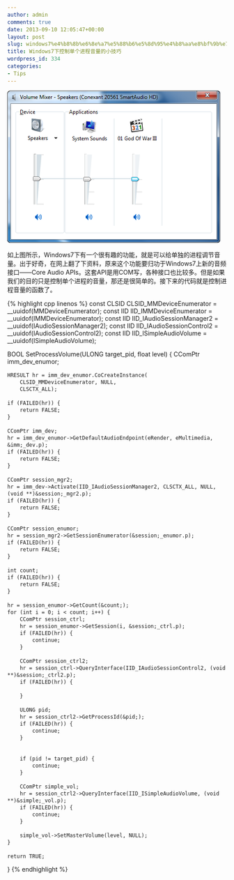 ```yaml
---
author: admin
comments: true
date: 2013-09-10 12:05:47+00:00
layout: post
slug: windows7%e4%b8%8b%e6%8e%a7%e5%88%b6%e5%8d%95%e4%b8%aa%e8%bf%9b%e7%a8%8b%e9%9f%b3%e9%87%8f%e7%9a%84%e5%b0%8f%e6%8a%80%e5%b7%a7
title: Windows7下控制单个进程音量的小技巧
wordpress_id: 334
categories:
- Tips
---
```


[![2013-09-10_200213](/uploads/2013/09/2013-09-10_200213.png)](/uploads/2013/09/2013-09-10_200213.png)

如上图所示，Windows7下有一个很有趣的功能，就是可以给单独的进程调节音量。出于好奇，在网上翻了下资料，原来这个功能要归功于Windows7上新的音频接口——Core Audio APIs。这套API是用COM写，各种接口也比较多。但是如果我们的目的只是控制单个进程的音量，那还是很简单的。接下来的代码就是控制进程音量的函数了。


{% highlight cpp linenos %}
const CLSID CLSID_MMDeviceEnumerator = __uuidof(MMDeviceEnumerator);
const IID IID_IMMDeviceEnumerator = __uuidof(IMMDeviceEnumerator);
const IID IID_IAudioSessionManager2 = __uuidof(IAudioSessionManager2);
const IID IID_IAudioSessionControl2 = __uuidof(IAudioSessionControl2);
const IID IID_ISimpleAudioVolume = __uuidof(ISimpleAudioVolume);

BOOL SetProcessVolume(ULONG target_pid, float level)
{
    CComPtr imm_dev_enumor;

    HRESULT hr = imm_dev_enumor.CoCreateInstance(
        CLSID_MMDeviceEnumerator, NULL,
        CLSCTX_ALL);

    if (FAILED(hr)) {
        return FALSE;
    }

    CComPtr imm_dev;
    hr = imm_dev_enumor->GetDefaultAudioEndpoint(eRender, eMultimedia, &imm;_dev.p);
    if (FAILED(hr)) {
        return FALSE;
    }

    CComPtr session_mgr2;
    hr = imm_dev->Activate(IID_IAudioSessionManager2, CLSCTX_ALL, NULL, (void **)&session;_mgr2.p);
    if (FAILED(hr)) {
        return FALSE;
    }

    CComPtr session_enumor;
    hr = session_mgr2->GetSessionEnumerator(&session;_enumor.p);
    if (FAILED(hr)) {
        return FALSE;
    }

    int count;
    if (FAILED(hr)) {
        return FALSE;
    }

    hr = session_enumor->GetCount(&count;);
    for (int i = 0; i < count; i++) {
        CComPtr session_ctrl;
        hr = session_enumor->GetSession(i, &session;_ctrl.p);
        if (FAILED(hr)) {
            continue;
        }

        CComPtr session_ctrl2;
        hr = session_ctrl->QueryInterface(IID_IAudioSessionControl2, (void **)&session;_ctrl2.p);
        if (FAILED(hr)) {

        }

        ULONG pid;
        hr = session_ctrl2->GetProcessId(&pid;);
        if (FAILED(hr)) {
            continue;
        }


        if (pid != target_pid) {
            continue;
        }

        CComPtr simple_vol;
        hr = session_ctrl2->QueryInterface(IID_ISimpleAudioVolume, (void **)&simple;_vol.p);
        if (FAILED(hr)) {
            continue;
        }

        simple_vol->SetMasterVolume(level, NULL);
    }

    return TRUE;
}
 {% endhighlight %}
